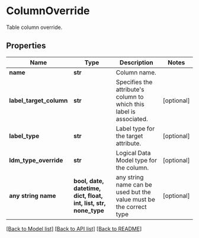 # ColumnOverride

Table column override.

## Properties
Name | Type | Description | Notes
------------ | ------------- | ------------- | -------------
**name** | **str** | Column name. | 
**label_target_column** | **str** | Specifies the attribute&#39;s column to which this label is associated. | [optional] 
**label_type** | **str** | Label type for the target attribute. | [optional] 
**ldm_type_override** | **str** | Logical Data Model type for the column. | [optional] 
**any string name** | **bool, date, datetime, dict, float, int, list, str, none_type** | any string name can be used but the value must be the correct type | [optional]

[[Back to Model list]](../README.md#documentation-for-models) [[Back to API list]](../README.md#documentation-for-api-endpoints) [[Back to README]](../README.md)


